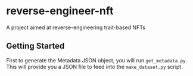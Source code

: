 # reverse-engineer-nft
A project aimed at reverse-engineering trait-based NFTs


## Getting Started

First to generate the Metadata JSON object, you will run `get_metadata.py`. This will provide you a JSON file to feed into the `make_dataset.py` script.